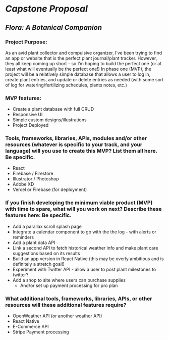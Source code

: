 # _Capstone Proposal_

## _Flora: A Botanical Companion_

### Project Purpose: 

As an avid plant collector and compulsive organizer, I’ve been trying to find an app or website that is the perfect plant journal/plant tracker. However, they all keep coming up short - so I’m hoping to build the perfect one (or at least what will eventually be the perfect one!) In phase one (MVP), the project will be a relatively simple database that allows a user to log in, create plant entries, and update or delete entries as needed (with some sort of log for watering/fertilizing schedules, plants notes, etc.) 

### MVP features:
* Create a plant database with full CRUD
* Responsive UI 
* Simple custom designs/illustrations
* Project Deployed 

### Tools, frameworks, libraries, APIs, modules and/or other resources (whatever is specific to your track, and your language) will you use to create this MVP? List them all here. Be specific.

* React 
* Firebase / Firestore
* Illustrator / Photoshop
* Adobe XD
* Vercel or Firebase (for deployment)

### If you finish developing the minimum viable product (MVP) with time to spare, what will you work on next? Describe these features here: Be specific.

* Add a parallax scroll splash page
* Integrate a calendar component to go with the the log - with alerts or reminders
* Add a plant data API
* Link a second API to fetch historical weather info and make plant care suggestions based on its results 
* Build an app version in React Native (this may be overly ambitious and is definitely a stretch goal!) 
* Experiment with Twitter API - allow a user to post plant milestones to twitter? 
* Add a shop to site where users can purchase supplies
  * And/or set up payment processing for pro plan 

### What additional tools, frameworks, libraries, APIs, or other resources will these additional features require?
* OpenWeather API (or another weather API)
* React Native  
* E-Commerce API
* Stripe Payment processing 